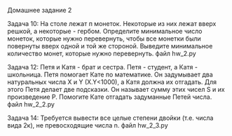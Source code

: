 Домашнее задание 2 

Задача 10: На столе лежат п монеток. Некоторые из них лежат вверх решкой, а некоторые - гербом. Определите минимальное число монеток, которые нужно перевернуть, чтобы все монетки были повернуты вверх одной и той же стороной. Выведите минимальное количество монет, которые нужно перевернуть.
файл hw_2.py

Задача 12: Петя и Катя - брат и сестра. Петя - студент, а Катя - школьница. Петя помогает Кате по математике. Он задумывает два натуральных числа X и Y (X.Y<1000), а Катя должна их отгадать. Для этого Петя делает две подсказки. Он называет сумму этих чисел S и их произведение Р. Помогите Кате отгадать задуманные Петей числа.
файл hw_2_2.py

Задача 14: Требуется вывести все целые степени двойки (т.е. числа вида 2к), не превосходящие числа n.
файл hw_2_3.py